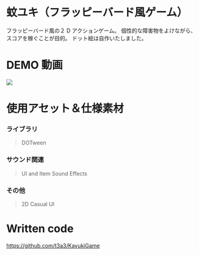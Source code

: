 # 蚊ユキ（フラッピーバード風ゲーム）

フラッピーバード風の２ D アクションゲーム。
個性的な障害物をよけながら、スコアを稼ぐことが目的。
ドット絵は自作いたしました。

# DEMO 動画

[![](https://img.youtube.com/vi/9Gj5H7l-GjU/0.jpg)](https://www.youtube.com/watch?v=9Gj5H7l-GjU)

# 使用アセット＆仕様素材

### ライブラリ

> DOTween

### サウンド関連

> UI and Item Sound Effects

### その他

> 2D Casual UI

# Written code

https://github.com/t3a3/KayukiGame
